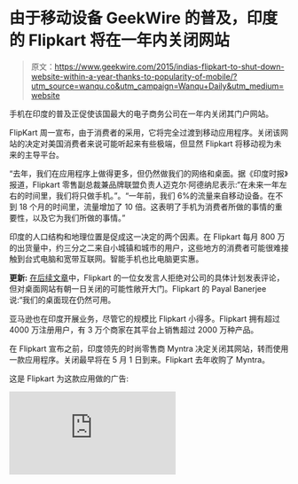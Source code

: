 # 由于移动设备 GeekWire 的普及，印度的 Flipkart 将在一年内关闭网站

> 原文：<https://www.geekwire.com/2015/indias-flipkart-to-shut-down-website-within-a-year-thanks-to-popularity-of-mobile/?utm_source=wanqu.co&utm_campaign=Wanqu+Daily&utm_medium=website>

手机在印度的普及正促使该国最大的电子商务公司在一年内关闭其门户网站。

FlipKart 周一宣布，由于消费者的采用，它将完全过渡到移动应用程序。关闭该网站的决定对美国消费者来说可能听起来有些极端，但显然 Flipkart 将移动视为未来的主导平台。

“去年，我们在应用程序上做得更多，但仍然做我们的网络和桌面。据《印度时报》报道，Flipkart 零售副总裁兼品牌联盟负责人迈克尔·阿德纳尼表示:“在未来一年左右的时间里，我们将只做手机。”。“一年前，我们 6%的流量来自移动设备。在不到 18 个月的时间里，流量增加了 10 倍。这表明了手机为消费者所做的事情的重要性，以及它为我们所做的事情。”

印度的人口结构和地理位置是促成这一决定的两个因素。在 Flipkart 每月 800 万的出货量中，约三分之二来自小城镇和城市的用户，这些地方的消费者可能很难接触到台式电脑和宽带互联网。智能手机也比电脑更实惠。

**更新:** [在后续文章](https://www.geekwire.com/2015/indias-flipkart-shuts-down-mobile-website-but-says-desktop-version-will-stay-for-now/)中，Flipkart 的一位女发言人拒绝对公司的具体计划发表评论，但对桌面网站有朝一日关闭的可能性敞开大门。Flipkart 的 Payal Banerjee 说:“我们的桌面现在仍然可用。

亚马逊也在印度开展业务，尽管它的规模比 Flipkart 小得多。Flipkart 拥有超过 4000 万注册用户，有 3 万个商家在其平台上销售超过 2000 万种产品。

在 Flipkart 宣布之前，印度领先的时尚零售商 Myntra 决定关闭其网站，转而使用一款应用程序。关闭最早将在 5 月 1 日到来。Flipkart 去年收购了 Myntra。

这是 Flipkart 为这款应用做的广告:

<iframe loading="lazy" src="https://www.youtube.com/embed/sy6ir-NIUWY" frameborder="0" allowfullscreen="allowfullscreen">视频</iframe>